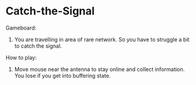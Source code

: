 # Catch-the-Signal

Gameboard:
1. You are travelling in area of rare network. So you have to struggle a bit to catch the signal.

How to play:
1. Move mouse near the antenna to stay online and collect information.
   You lose if you get into buffering state.
